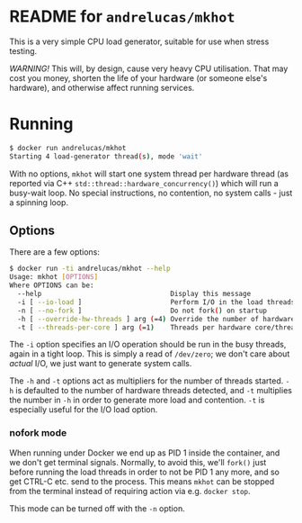 README for `andrelucas/mkhot`
=============================

This is a very simple CPU load generator, suitable for use when stress testing.

_WARNING!_ This will, by design, cause very heavy CPU utilisation. That may cost
you money, shorten the life of your hardware (or someone else's hardware), and
otherwise affect running services.

# Running

```sh
$ docker run andrelucas/mkhot
Starting 4 load-generator thread(s), mode 'wait'
```

With no options, `mkhot` will start one system thread per hardware thread (as
reported via C++ `std::thread::hardware_concurrency()`) which will run a
busy-wait loop. No special instructions, no contention, no system calls - just a spinning loop.

## Options

There are a few options:

```sh
$ docker run -ti andrelucas/mkhot --help
Usage: mkhot [OPTIONS]
Where OPTIONS can be:
  --help                                Display this message
  -i [ --io-load ]                      Perform I/O in the load threads
  -n [ --no-fork ]                      Do not fork() on startup
  -h [ --override-hw-threads ] arg (=4) Override the number of hardware threads
  -t [ --threads-per-core ] arg (=1)    Threads per hardware core/thread

```

The `-i` option specifies an I/O operation should be run in the busy threads,
again in a tight loop. This is simply a read of `/dev/zero`; we don't care about
_actual_ I/O, we just want to generate system calls.

The `-h` and `-t` options act as multipliers for the number of threads started.
`-h` is defaulted to the number of hardware threads detected, and `-t`
multiplies the number in `-h` in order to generate more load and contention.
`-t` is especially useful for the I/O load option.

### nofork mode

When running under Docker we end up as PID 1 inside the container, and we don't
get terminal signals. Normally, to avoid this, we'll `fork()` just before running the load threads in order to not be PID 1 any more, and so get CTRL-C etc. send to the process. This means `mkhot` can be stopped from the terminal instead of requiring action via e.g. `docker stop`.

This mode can be turned off with the `-n` option.
